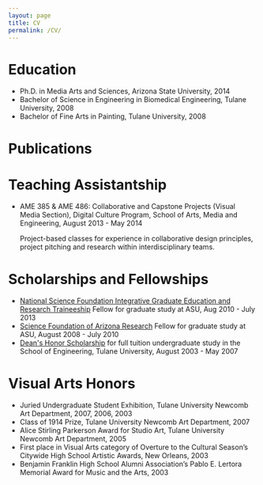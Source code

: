 ```yaml
---
layout: page
title: CV
permalink: /CV/
---
```


Education
===

- Ph.D. in Media Arts and Sciences, Arizona State University, 2014
- Bachelor of Science in Engineering in Biomedical Engineering, Tulane University, 2008
- Bachelor of Fine Arts in Painting, Tulane University, 2008


Publications
===


Teaching Assistantship
===
- AME 385 & AME 486: Collaborative and Capstone Projects (Visual Media Section), Digital Culture Program, School of Arts, Media and Engineering, August 2013 - May 2014

	Project-based classes for experience in collaborative design principles, project pitching and research within interdisciplinary teams.

Scholarships and Fellowships
===
- [National Science Foundation Integrative Graduate Education and Research Traineeship](http://www.igert.org) Fellow for graduate study at ASU, Aug 2010 - July 2013
- [Science Foundation of Arizona Research](http://www.sfaz.org) Fellow for graduate study at ASU, August 2008 - July 2010
- [Dean's Honor Scholarship](http://tulane.edu/financialaid/grants/dhs.cfm) for full tuition undergraduate study in the School of Engineering, Tulane University, August 2003 - May 2007

Visual Arts Honors
===

- Juried Undergraduate Student Exhibition, Tulane University Newcomb Art Department, 2007, 2006, 2003
- Class of 1914 Prize, Tulane University Newcomb Art Department, 2007
- Alice Stirling Parkerson Award for Studio Art, Tulane University Newcomb Art Department, 2005
- First place in Visual Arts category of Overture to the Cultural Season’s Citywide High School Artistic Awards, New Orleans, 2003
- Benjamin Franklin High School Alumni Association’s Pablo E. Lertora Memorial Award for Music and the Arts, 2003
